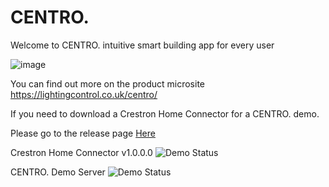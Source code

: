 # CENTRO.

Welcome to CENTRO. intuitive smart building app for every user

![image](https://github.com/LightingControl/Centro./assets/19469812/b9687b96-b80c-4647-bbcc-031c44b5c477)

You can find out more on the product microsite https://lightingcontrol.co.uk/centro/

If you need to download a Crestron Home Connector for a CENTRO. demo. 

Please go to the release page [Here](https://github.com/LightingControl/Centro./releases/tag/DemoConnector)        

Crestron Home Connector v1.0.0.0  ![Demo Status](https://badgen.net/badge/status/Passing/green?icon=azure)

CENTRO. Demo Server   ![Demo Status](https://badgen.net/https/lcd-t-media.vercel.app/login)


